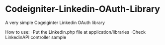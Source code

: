 # Codeigniter-Linkedin-OAuth-Library
A very simple Cogeiginter Linkedin OAuth library

How to use:
-Put the Linkedin.php file at application/libraries
-Check LinkedinAPI controller sample

